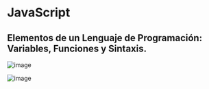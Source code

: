 
# JavaScript

## Elementos de un Lenguaje de Programación: Variables, Funciones y Sintaxis.

![image](https://user-images.githubusercontent.com/31891276/143688912-46c29874-7263-46df-b38a-85316808e10e.png)


![image](https://user-images.githubusercontent.com/31891276/143688869-171147c9-6490-4b16-9122-7e8ce2bd6d4c.png)
